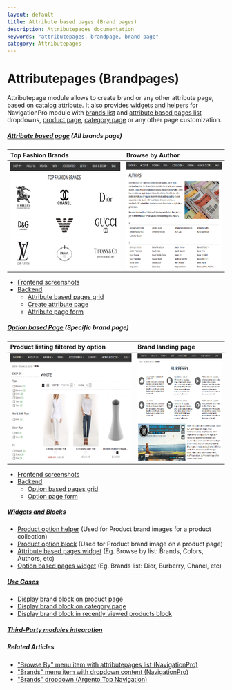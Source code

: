 ```yaml
---
layout: default
title: Attribute based pages (Brand pages)
description: Attributepages documentation
keywords: "attributepages, brandpage, brand page"
category: Attributepages
---
```


# Attributepages (Brandpages)

Attributepage module allows to create brand or any other attribute page,
based on catalog attribute. It also provides [widgets and helpers](#widgets-and-blocks)
for NavigationPro module with
[brands list](/m1/extensions/navigationpro/siblings/brands-with-dropdown-content/)
and [attribute based pages list](/m1/extensions/navigationpro/siblings/browse-by-with-attributepages-list/)
dropdowns, [product page][block_on_product_page], [category page][block_on_category_page]
or any other page customization.

##### [Attribute based page](attribute-based-page/) (All brands page)

Top Fashion Brands | Browse by Author
:------------------|:----------------
<img src="/images/attributepages/attribute-based-page/frontend/top_fashion_brands.png" alt="Top Fashion Brands" height="250"/> | <img src="/images/attributepages/attribute-based-page/frontend/book_authors.png" alt="Browse by Authors" height="250"/>

- [Frontend screenshots](attribute-based-page/frontend/)
- [Backend](attribute-based-page/backend/)
    - [Attribute based pages grid](attribute-based-page/backend/#attribute-based-pages-grid)
    - [Create attribute page](attribute-based-page/backend/#create-attribute-page)
    - [Attribute page form](attribute-based-page/backend/#attribute-page-form)

##### [Option based Page](option-based-page/) (Specific brand page)

Product listing filtered by option | Brand landing page
:----------------------------------|:------------------
<img src="/images/attributepages/option-based-page/frontend/white_color.png" alt="Product listing page" height="250"/> | <img src="/images/attributepages/option-based-page/frontend/brand_history_page.png" alt="Brand landing page" height="250"/>

- [Frontend screenshots](option-based-page/frontend/)
- [Backend](option-based-page/backend/)
    - [Option based pages grid](option-based-page/backend/#grid)
    - [Option page form](option-based-page/backend/#form)

##### [Widgets and Blocks](widgets-and-blocks/)
- [Product option helper](widgets-and-blocks/product-option-helper/) (Used for Product brand images for a product collection)
- [Product option block](widgets-and-blocks/product-option-block/) (Used for Product brand image on a product page)
- [Attribute based pages widget](widgets-and-blocks/attribute-based-pages-widget/) (Eg. Browse by list: Brands, Colors, Authors, etc)
- [Option based pages widget](widgets-and-blocks/option-based-pages-widget/) (Eg. Brands list: Dior, Burberry, Chanel, etc)

##### [Use Cases](use-cases/)
- [Display brand block on product page](use-cases/brand-block-on-product-page/)
- [Display brand block on category page](use-cases/brand-block-on-category-page/)
- [Display brand block in recently viewed products block](use-cases/brand-block-in-recently-viewed-block/)

##### [Third-Party modules integration](third-party-modules-integration/)

##### Related Articles
- ["Browse By" menu item with attributepages list (NavigationPro)](/m1/extensions/navigationpro/siblings/browse-by-with-attributepages-list/)
- ["Brands" menu item with dropdown content (NavigationPro)](/m1/extensions/navigationpro/siblings/brands-with-dropdown-content/)
- ["Brands" dropdown (Argento Top Navigation)](/argento/navigation-setup/#brands-dropdown)

[block_on_product_page]: use-cases/brand-block-on-product-page/ "Display brand block on product page"
[block_on_category_page]: use-cases/brand-block-on-category-page/ "Display brand block on category page"
